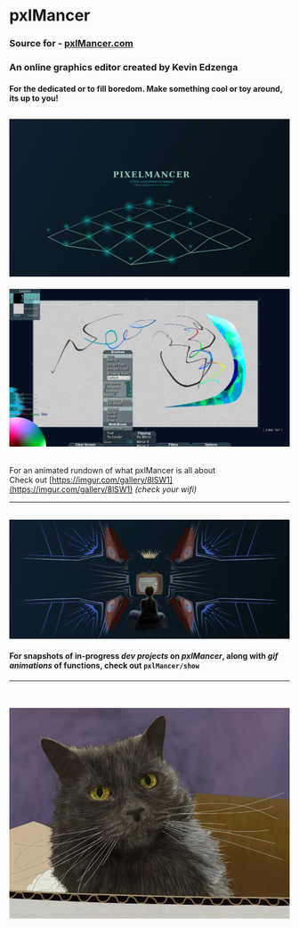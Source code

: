 # pxlMancer
### Source for - [pxlMancer.com](www.pxlMancer.com)
### An online graphics editor created by Kevin Edzenga
#### For the dedicated or to fill boredom. Make something cool or toy around, its up to you!

![Intro Screen](show/ver1.4_IntroScreen.jpg)
---
![GUI](show/ver1.4_Gui.jpg)

<br>For an animated rundown of what pxlMancer is all about
<br>Check out [https://imgur.com/gallery/8lSW1](https://imgur.com/gallery/8lSW1) *(check your wifi)*

---

<br>![Memories](show/tvKid.png)

#### For snapshots of in-progress *dev projects* on *pxlMancer*, along with *gif animations* of functions, check out **`pxlMancer/show`**

---

<br><br>![Miss Kitty](show/kitty.png)
